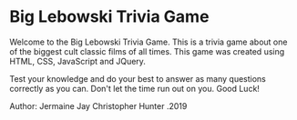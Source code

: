 # Big Lebowski Trivia Game

Welcome to the Big Lebowski Trivia Game.  This is a trivia game about one of the biggest cult classic films of all times.  This game was created using HTML, CSS, JavaScript and JQuery.  

Test your knowledge and do your best to answer as many questions correctly as you can. Don't let the time run out on you. Good Luck!

Author: Jermaine Jay Christopher Hunter .2019
